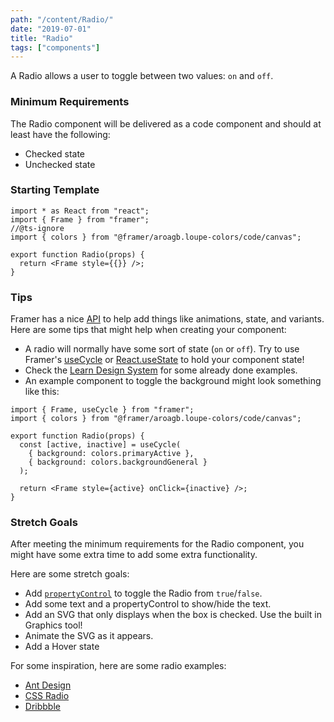 ```yaml
---
path: "/content/Radio/"
date: "2019-07-01"
title: "Radio"
tags: ["components"]
---
```


A Radio allows a user to toggle between two values: `on` and `off`.

### Minimum Requirements

The Radio component will be delivered as a code component and should at least have the following:

- Checked state
- Unchecked state

### Starting Template

```tsx
import * as React from "react";
import { Frame } from "framer";
//@ts-ignore
import { colors } from "@framer/aroagb.loupe-colors/code/canvas";

export function Radio(props) {
  return <Frame style={{}} />;
}
```

### Tips

Framer has a nice [API](https://www.framer.com/api/) to help add things like animations, state, and variants. Here are some tips that might help when creating your component:

- A radio will normally have some sort of state (`on` or `off`). Try to use Framer's [useCycle](https://www.framer.com/api#cycle) or [React.useState](https://reactjs.org/docs/hooks-state.html) to hold your component state!
- Check the [Learn Design System](https://framer-learn-docs.netlify.com/docs/Radio) for some already done examples.
- An example component to toggle the background might look something like this:

```tsx
import { Frame, useCycle } from "framer";
import { colors } from "@framer/aroagb.loupe-colors/code/canvas";

export function Radio(props) {
  const [active, inactive] = useCycle(
    { background: colors.primaryActive },
    { background: colors.backgroundGeneral }
  );

  return <Frame style={active} onClick={inactive} />;
}
```

### Stretch Goals

After meeting the minimum requirements for the Radio component, you might have some extra time to add some extra functionality.

Here are some stretch goals:

- Add [`propertyControl`](https://www.framer.com/api/property-controls) to toggle the Radio from `true`/`false`.
- Add some text and a propertyControl to show/hide the text.
- Add an SVG that only displays when the box is checked. Use the built in Graphics tool!
- Animate the SVG as it appears.
- Add a Hover state

For some inspiration, here are some radio examples:

- [Ant Design](https://ant.design/components/radio/)
- [CSS Radio](https://freefrontend.com/css-checkboxes/)
- [Dribbble](https://dribbble.com/search?q=radio+button)
